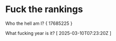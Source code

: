 # Fuck the rankings

Who the hell am I?
{ 17685225 }

What fucking year is it?
[ 2025-03-10T07:23:20Z ]

